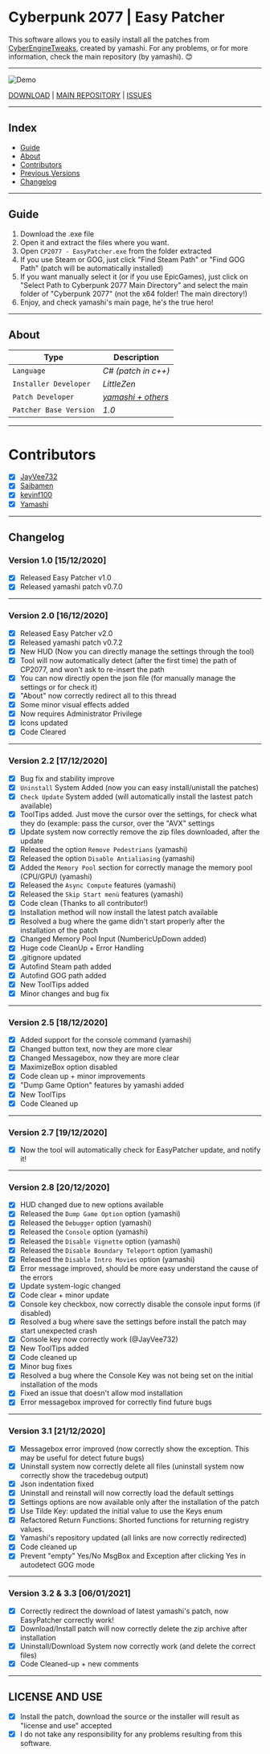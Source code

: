 # Cyberpunk 2077 | Easy Patcher

This software allows you to easily install all the patches from [CyberEngineTweaks](https://bit.ly/384rMEx), created by yamashi.
For any problems, or for more information, check the main repository (by yamashi). 😊

-----------
![Demo](https://i.imgur.com/W7UpaxI.png)


[DOWNLOAD](https://bit.ly/384rLQZ) | [MAIN REPOSITORY](https://bit.ly/384rMEx) | [ISSUES](https://bit.ly/34cbtUX)

-----------

## Index
- [Guide](#guide)
- [About](#about)
- [Contributors](#contributors)
- [Previous Versions](#previous-versions)
- [Changelog](#changelog)


-----------
## Guide

1) Download the .exe file
2) Open it and extract the files where you want.
3) Open `CP2077 - EasyPatcher.exe` from the folder extracted
4) If you use Steam or GOG, just click "Find Steam Path" or "Find GOG Path" (patch will be automatically installed)
5) If you want manually select it (or if you use EpicGames), just click on "Select Path to Cyberpunk 2077 Main Directory"  and select the main folder of "Cyberpunk 2077" (not the x64 folder! The main directory!)
6) Enjoy, and check yamashi's main page, he's the true hero!

-----------

## About
Type | Description
--- | ---
`Language` | *C# (patch in c++)*
`Installer Developer` | *LittleZen*
`Patch Developer` | *[yamashi + others](https://github.com/yamashi/CyberEngineTweaks)*
`Patcher Base Version` | *1.0*

-----------

# Contributors

- [x] [JayVee732](https://github.com/JayVee732)
- [x] [Saibamen](https://github.com/Saibamen)
- [x] [kevinf100](https://github.com/kevinf100)
- [x] [Yamashi](https://github.com/yamashi)

-----------

## Changelog

### Version 1.0 [15/12/2020]

- [x] Released Easy Patcher v1.0
- [x] Released yamashi patch v0.7.0

-----------

### Version 2.0 [16/12/2020]

- [x] Released Easy Patcher v2.0
- [x] Released yamashi patch v0.7.2
- [x] New HUD (Now you can directly manage the settings through the tool)
- [x] Tool will now automatically detect (after the first time) the path of CP2077, and won't ask to re-insert the path
- [x] You can now directly open the json file (for manually manage the settings or for check it)
- [x] "About" now correctly redirect all to this thread
- [x] Some minor visual effects added
- [x] Now requires Administrator Privilege
- [x] Icons updated
- [x] Code Cleared

-----------

### Version 2.2 [17/12/2020]

- [x] Bug fix and stability improve
- [x] `Uninstall` System Added (now you can easy install/unistall the patches)
- [x] `Check Update` System added (will automatically install the lastest patch available)
- [x] ToolTips added. Just move the cursor over the settings, for check what they do (example: pass the cursor, over the "AVX" settings
- [x] Update system now correctly remove the zip files downloaded, after the update
- [x] Released the option `Remove Pedestrians` (yamashi)
- [x] Released the option `Disable Antialiasing` (yamashi)
- [x] Added the `Memory Pool` section for correctly manage the memory pool (CPU/GPU) (yamashi)
- [x] Released the `Async Compute` features (yamashi)
- [x] Released the `Skip Start menù` features (yamashi)
- [x] Code clean (Thanks to all contributor!)
- [x] Installation method will now install the latest patch available
- [x] Resolved a bug where the game didn't start properly after the installation of the patch
- [x] Changed Memory Pool Input (NumbericUpDown added)
- [x] Huge code CleanUp + Error Handling
- [x] .gitignore updated
- [x] Autofind Steam path added
- [x] Autofind GOG path added
- [x] New ToolTips added
- [x] Minor changes and bug fix

-----------

### Version 2.5 [18/12/2020]

- [x] Added support for the console command (yamashi)
- [x] Changed button text, now they are more clear
- [x] Changed Messagebox, now they are more clear
- [x] MaximizeBox option disabled
- [x] Code clean up + minor improvements
- [x] "Dump Game Option" features by yamashi added
- [x] New ToolTips
- [x] Code Cleaned up

-----------

### Version 2.7 [19/12/2020]

- [x] Now the tool will automatically check for EasyPatcher update, and notify it!

-----------

### Version 2.8 [20/12/2020]

- [x] HUD changed due to new options available
- [x] Released the `Dump Game Option` option (yamashi)
- [x] Released the `Debugger` option (yamashi)
- [x] Released the `Console` option (yamashi)
- [x] Released the `Disable Vignette` option (yamashi)
- [x] Released the `Disable Boundary Teleport` option (yamashi)
- [x] Released the `Disable Intro Movies` option (yamashi)
- [x] Error message improved, should be more easy understand the cause of the errors
- [x] Update system-logic changed
- [x] Code clear + minor update
- [x] Console key checkbox, now correctly disable the console input forms (if disabled)
- [x] Resolved a bug where save the settings before install the patch may start unexpected crash
- [x] Console key now correctly work (@JayVee732)
- [x] New ToolTips added
- [x] Code cleaned up
- [x] Minor bug fixes
- [x] Resolved a bug where the Console Key was not being set on the initial installation of the mods
- [x] Fixed an issue that doesn't allow mod installation
- [x] Error messagebox improved for correctly find future bugs

-----------

### Version 3.1 [21/12/2020]

- [x] Messagebox error improved (now correctly show the exception. This may be useful for detect future bugs)
- [x] Uninstall system now correctly delete all files (uninstall system now correctly show the tracedebug output)
- [x] Json indentation fixed
- [x] Uninstall and reinstall will now correctly load the default settings 
- [x] Settings options are now available only after the installation of the patch
- [x] Use Tilde Key: updated the initial value to use the Keys enum
- [x] Refactored Return Functions: Shorted functions for returning registry values.
- [x] Yamashi's repository updated (all links are now correctly redirected)
- [x] Code cleaned up
- [x] Prevent "empty" Yes/No MsgBox and Exception after clicking Yes in autodetect GOG mode

-----------

### Version 3.2 & 3.3 [06/01/2021]

- [x] Correctly redirect the download of latest yamashi's patch, now EasyPatcher correctly work!
- [x] Download/Install patch will now correctly delete the zip archive after installation
- [x] Uninstall/Download System now correctly work (and delete the correct files)
- [x] Code Cleaned-up + new comments

-----------

## LICENSE AND USE

- [x] Install the patch, download the source or the installer will result as "license and use" accepted
- [x] I do not take any responsibility for any problems resulting from this software.
